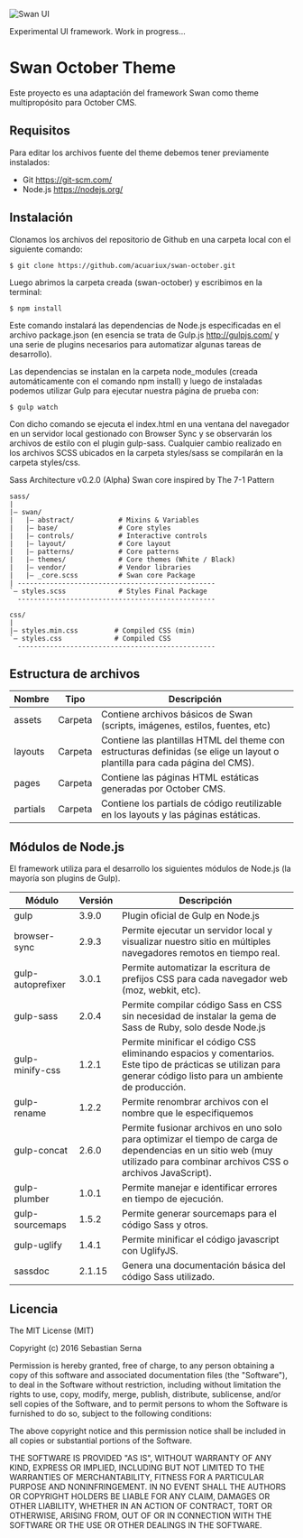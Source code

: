 ![Swan UI](https://github.com/acuariux/swan-october/blob/master/assets/images/logo.png "Swan - User Interface")

Experimental UI framework. Work in progress...


Swan October Theme
==========

Este proyecto es una adaptación del framework Swan como theme multipropósito para October CMS.

## Requisitos

Para editar los archivos fuente del theme debemos tener previamente instalados:

- Git https://git-scm.com/
- Node.js https://nodejs.org/

## Instalación

Clonamos los archivos del repositorio de Github en una carpeta local con el siguiente comando:

```
$ git clone https://github.com/acuariux/swan-october.git
```

Luego abrimos la carpeta creada (swan-october) y escribimos en la terminal:

```
$ npm install
```
Este comando instalará las dependencias de Node.js especificadas en el archivo package.json (en esencia se trata de Gulp.js http://gulpjs.com/ y una serie de plugins necesarios para automatizar algunas tareas de desarrollo).

Las dependencias se instalan en la carpeta node_modules (creada automáticamente con el comando npm install) y luego de instaladas podemos utilizar Gulp para ejecutar nuestra página de prueba con:

```
$ gulp watch
```
Con dicho comando se ejecuta el index.html en una ventana del navegador en un servidor local gestionado con Browser Sync y se observarán los archivos de estilo con el plugin gulp-sass. Cualquier cambio realizado en los archivos SCSS ubicados en la carpeta styles/sass se compilarán en la carpeta styles/css.

Sass Architecture v0.2.0 (Alpha)
Swan core inspired by The 7-1 Pattern

```
sass/
|
|– swan/
|   |– abstract/           # Mixins & Variables
|   |– base/               # Core styles
|   |– controls/           # Interactive controls
|   |– layout/             # Core layout
|   |– patterns/           # Core patterns
|   |– themes/             # Core themes (White / Black)
|   |– vendor/             # Vendor libraries
|   |– _core.scss          # Swan core Package
| -------------------------------------------------
`– styles.scss             # Styles Final Package
  -------------------------------------------------

css/
|
|– styles.min.css         # Compiled CSS (min)
`– styles.css             # Compiled CSS
  -------------------------------------------------

```


## Estructura de archivos

|Nombre|Tipo|Descripción|
|--- |--- |--- |
|assets|Carpeta|Contiene archivos básicos de Swan (scripts, imágenes, estilos, fuentes, etc)|
|layouts|Carpeta|Contiene las plantillas HTML del theme con estructuras definidas (se elige un layout o plantilla para cada página del CMS).|
|pages|Carpeta|Contiene las páginas HTML estáticas generadas por October CMS.|
|partials|Carpeta|Contiene los partials de código reutilizable en los layouts y las páginas estáticas.|



## Módulos de Node.js

El framework utiliza para el desarrollo los siguientes módulos de Node.js (la mayoría son plugins de Gulp).

|Módulo|Versión|Descripción|
|--- |--- |--- |
|gulp|3.9.0|Plugin oficial de Gulp en Node.js|
|browser-sync|2.9.3|Permite ejecutar un servidor local y visualizar nuestro sitio en múltiples navegadores remotos en tiempo real.|
|gulp-autoprefixer|3.0.1|Permite automatizar la escritura de prefijos CSS para cada navegador web (moz, webkit, etc).|
|gulp-sass|2.0.4|Permite compilar código Sass en CSS sin necesidad de instalar la gema de Sass de Ruby, solo desde Node.js|
|gulp-minify-css|1.2.1|Permite minificar el código CSS eliminando espacios y comentarios. Este tipo de prácticas se utilizan para generar código listo para un ambiente de producción.|
|gulp-rename|1.2.2|Permite renombrar archivos con el nombre que le especifiquemos|
|gulp-concat|2.6.0|Permite fusionar archivos en uno solo para optimizar el tiempo de carga de dependencias en un sitio web (muy utilizado para combinar archivos CSS o archivos JavaScript).|
|gulp-plumber|1.0.1|Permite manejar e identificar errores en tiempo de ejecución.|
|gulp-sourcemaps|1.5.2|Permite generar sourcemaps para el código Sass y otros.|
|gulp-uglify|1.4.1|Permite minificar el código javascript con UglifyJS.|
|sassdoc|2.1.15|Genera una documentación básica del código Sass utilizado.|


## Licencia

The MIT License (MIT)

Copyright (c) 2016 Sebastian Serna

Permission is hereby granted, free of charge, to any person obtaining a copy
of this software and associated documentation files (the "Software"), to deal
in the Software without restriction, including without limitation the rights
to use, copy, modify, merge, publish, distribute, sublicense, and/or sell
copies of the Software, and to permit persons to whom the Software is
furnished to do so, subject to the following conditions:

The above copyright notice and this permission notice shall be included in all
copies or substantial portions of the Software.

THE SOFTWARE IS PROVIDED "AS IS", WITHOUT WARRANTY OF ANY KIND, EXPRESS OR
IMPLIED, INCLUDING BUT NOT LIMITED TO THE WARRANTIES OF MERCHANTABILITY,
FITNESS FOR A PARTICULAR PURPOSE AND NONINFRINGEMENT. IN NO EVENT SHALL THE
AUTHORS OR COPYRIGHT HOLDERS BE LIABLE FOR ANY CLAIM, DAMAGES OR OTHER
LIABILITY, WHETHER IN AN ACTION OF CONTRACT, TORT OR OTHERWISE, ARISING FROM,
OUT OF OR IN CONNECTION WITH THE SOFTWARE OR THE USE OR OTHER DEALINGS IN THE
SOFTWARE.
